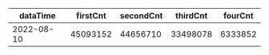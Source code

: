 |dataTime|firstCnt|secondCnt|thirdCnt|fourCnt|
|-|-|-|-|-|
|2022-08-10|45093152|44656710|33498078|6333852|